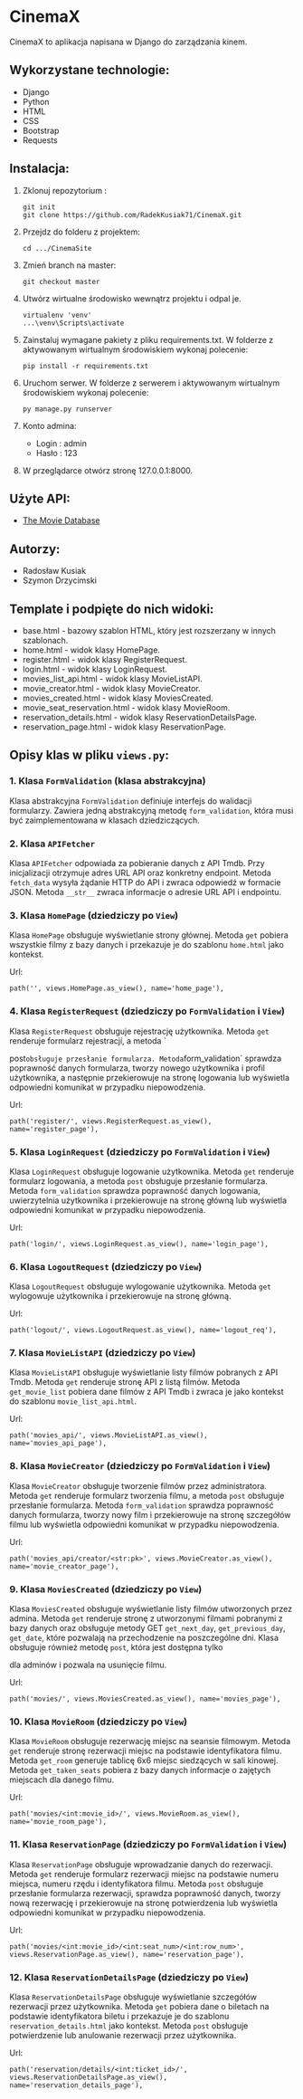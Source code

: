 # CinemaX

CinemaX to aplikacja napisana w Django do zarządzania kinem.

## Wykorzystane technologie:

- Django
- Python
- HTML
- CSS
- Bootstrap
- Requests

## Instalacja:

1. Zklonuj repozytorium :
   ```
   git init
   git clone https://github.com/RadekKusiak71/CinemaX.git
   ```
2. Przejdz do folderu z projektem:
   ```
   cd .../CinemaSite
   ```
3. Zmień branch na master:
   ```
   git checkout master
   ```
4. Utwórz wirtualne środowisko wewnątrz projektu i odpal je.
   ```
   virtualenv 'venv'
   ...\venv\Scripts\activate
   ```
6. Zainstaluj wymagane pakiety z pliku requirements.txt. W folderze z aktywowanym wirtualnym środowiskiem wykonaj polecenie:
   ```
   pip install -r requirements.txt
   ```
6. Uruchom serwer. W folderze z serwerem i aktywowanym wirtualnym środowiskiem wykonaj polecenie:
   ```
   py manage.py runserver
   ```
7. Konto admina:
   - Login : admin
   - Hasło : 123
   
8. W przeglądarce otwórz stronę 127.0.0.1:8000.

## Użyte API:
- [The Movie Database](https://www.themoviedb.org/)

## Autorzy:

- Radosław Kusiak
- Szymon Drzycimski

## Template i podpięte do nich widoki:

- base.html - bazowy szablon HTML, który jest rozszerzany w innych szablonach.
- home.html - widok klasy HomePage.
- register.html - widok klasy RegisterRequest.
- login.html - widok klasy LoginRequest.
- movies_list_api.html - widok klasy MovieListAPI.
- movie_creator.html - widok klasy MovieCreator.
- movies_created.html - widok klasy MoviesCreated.
- movie_seat_reservation.html - widok klasy MovieRoom.
- reservation_details.html - widok klasy ReservationDetailsPage.
- reservation_page.html - widok klasy ReservationPage.

## Opisy klas w pliku `views.py`:

### 1. Klasa `FormValidation` (klasa abstrakcyjna)

Klasa abstrakcyjna `FormValidation` definiuje interfejs do walidacji formularzy. Zawiera jedną abstrakcyjną metodę `form_validation`, która musi być zaimplementowana w klasach dziedziczących.

### 2. Klasa `APIFetcher`

Klasa `APIFetcher` odpowiada za pobieranie danych z API Tmdb. Przy inicjalizacji otrzymuje adres URL API oraz konkretny endpoint. Metoda `fetch_data` wysyła żądanie HTTP do API i zwraca odpowiedź w formacie JSON. Metoda `__str__` zwraca informacje o adresie URL API i endpointu.

### 3. Klasa `HomePage` (dziedziczy po `View`)

Klasa `HomePage` obsługuje wyświetlanie strony głównej. Metoda `get` pobiera wszystkie filmy z bazy danych i przekazuje je do szablonu `home.html` jako kontekst.

Url:
```
path('', views.HomePage.as_view(), name='home_page'),
```

### 4. Klasa `RegisterRequest` (dziedziczy po `FormValidation` i `View`)

Klasa `RegisterRequest` obsługuje rejestrację użytkownika. Metoda `get` renderuje formularz rejestracji, a metoda `

post` obsługuje przesłanie formularza. Metoda `form_validation` sprawdza poprawność danych formularza, tworzy nowego użytkownika i profil użytkownika, a następnie przekierowuje na stronę logowania lub wyświetla odpowiedni komunikat w przypadku niepowodzenia.

Url:
```
path('register/', views.RegisterRequest.as_view(), name='register_page'),
```

### 5. Klasa `LoginRequest` (dziedziczy po `FormValidation` i `View`)

Klasa `LoginRequest` obsługuje logowanie użytkownika. Metoda `get` renderuje formularz logowania, a metoda `post` obsługuje przesłanie formularza. Metoda `form_validation` sprawdza poprawność danych logowania, uwierzytelnia użytkownika i przekierowuje na stronę główną lub wyświetla odpowiedni komunikat w przypadku niepowodzenia.

Url:
```
path('login/', views.LoginRequest.as_view(), name='login_page'),
```

### 6. Klasa `LogoutRequest` (dziedziczy po `View`)

Klasa `LogoutRequest` obsługuje wylogowanie użytkownika. Metoda `get` wylogowuje użytkownika i przekierowuje na stronę główną.

Url:
```
path('logout/', views.LogoutRequest.as_view(), name='logout_req'),
```

### 7. Klasa `MovieListAPI` (dziedziczy po `View`)

Klasa `MovieListAPI` obsługuje wyświetlanie listy filmów pobranych z API Tmdb. Metoda `get` renderuje stronę API z listą filmów. Metoda `get_movie_list` pobiera dane filmów z API Tmdb i zwraca je jako kontekst do szablonu `movie_list_api.html`.

Url:
```
path('movies_api/', views.MovieListAPI.as_view(), name='movies_api_page'),
```

### 8. Klasa `MovieCreator` (dziedziczy po `FormValidation` i `View`)

Klasa `MovieCreator` obsługuje tworzenie filmów przez administratora. Metoda `get` renderuje formularz tworzenia filmu, a metoda `post` obsługuje przesłanie formularza. Metoda `form_validation` sprawdza poprawność danych formularza, tworzy nowy film i przekierowuje na stronę szczegółów filmu lub wyświetla odpowiedni komunikat w przypadku niepowodzenia.

Url:
```
path('movies_api/creator/<str:pk>', views.MovieCreator.as_view(), name='movie_creator_page'),
```

### 9. Klasa `MoviesCreated` (dziedziczy po `View`)

Klasa `MoviesCreated` obsługuje wyświetlanie listy filmów utworzonych przez admina. Metoda `get` renderuje stronę z utworzonymi filmami pobranymi z bazy danych oraz obsługuje metody GET `get_next_day`, `get_previous_day`, `get_date`, które pozwalają na przechodzenie na poszczególne dni. Klasa obsługuje również metodę `post`, która jest dostępna tylko

 dla adminów i pozwala na usunięcie filmu.

Url:
```
path('movies/', views.MoviesCreated.as_view(), name='movies_page'),
```

### 10. Klasa `MovieRoom` (dziedziczy po `View`)

Klasa `MovieRoom` obsługuje rezerwację miejsc na seansie filmowym. Metoda `get` renderuje stronę rezerwacji miejsc na podstawie identyfikatora filmu. Metoda `get_room` generuje tablicę 6x6 miejsc siedzących w sali kinowej. Metoda `get_taken_seats` pobiera z bazy danych informacje o zajętych miejscach dla danego filmu.

Url:
```
path('movies/<int:movie_id>/', views.MovieRoom.as_view(), name='movie_room_page'),
```

### 11. Klasa `ReservationPage` (dziedziczy po `FormValidation` i `View`)

Klasa `ReservationPage` obsługuje wprowadzanie danych do rezerwacji. Metoda `get` renderuje formularz rezerwacji miejsc na podstawie numeru miejsca, numeru rzędu i identyfikatora filmu. Metoda `post` obsługuje przesłanie formularza rezerwacji, sprawdza poprawność danych, tworzy nową rezerwację i przekierowuje na stronę potwierdzenia lub wyświetla odpowiedni komunikat w przypadku niepowodzenia.

Url:
```
path('movies/<int:movie_id>/<int:seat_num>/<int:row_num>', views.ReservationPage.as_view(), name='reservation_page'),
```

### 12. Klasa `ReservationDetailsPage` (dziedziczy po `View`)

Klasa `ReservationDetailsPage` obsługuje wyświetlanie szczegółów rezerwacji przez użytkownika. Metoda `get` pobiera dane o biletach na podstawie identyfikatora biletu i przekazuje je do szablonu `reservation_details.html` jako kontekst. Metoda `post` obsługuje potwierdzenie lub anulowanie rezerwacji przez użytkownika.

Url:
```
path('reservation/details/<int:ticket_id>/', views.ReservationDetailsPage.as_view(), name='reservation_details_page'),
```
